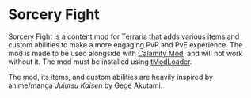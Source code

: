 # Sorcery Fight

Sorcery Fight is a content mod for Terraria that adds various items and custom abilities to make a more engaging PvP and PvE experience. The mod is made to be used  alongside with [Calamity Mod](https://github.com/CalamityTeam/CalamityModPublic), and will not work without it. The mod must be installed using [tModLoader](https://github.com/tModLoader/tModLoader).

The mod, its items, and custom abilities are heavily inspired by anime/manga *Jujutsu Kaisen* by Gege Akutami.
